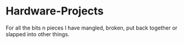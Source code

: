 # Hardware-Projects
For all the bits n pieces I have mangled, broken, put back together or slapped into other things.
